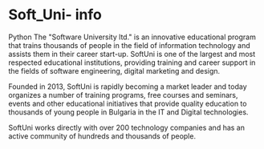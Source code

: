 # Soft_Uni- info
Python
The "Software University ltd." is an innovative educational program that trains thousands of people in the field of information technology and assists them in their career start-up.
SoftUni is one of the largest and most respected educational institutions, providing training and career support in the fields of software engineering, digital marketing and design.

Founded in 2013, SoftUni is rapidly becoming a market leader and today organizes a number of training programs, free courses and seminars, events and other educational initiatives that provide quality education to thousands of young people in Bulgaria in the IT and Digital technologies.

SoftUni works directly with over 200 technology companies and has an active community of hundreds and thousands of people.
